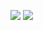 ![](https://github-readme-stats.vercel.app/api?include_all_commits=true&hide_title=true&username=hauptkern&count_private=true&show_icons=true&theme=graywhite) ![](https://github-readme-stats.vercel.app/api/top-langs/?username=hauptkern&layout=compact)
